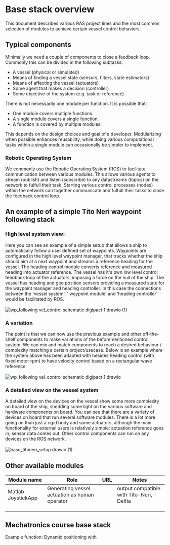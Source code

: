 # Base stack overview
This document describes various RAS project lines and the most common selection of modules to achieve certain vessel control behaviors. 

## Typical components
Minimally we need a couple of components to close a feedback loop. Commonly this can be divided in the following subtasks:
- A vessel (physical or simulated)
- Means of finding a vessel state (sensors, filters, state estimators)
- Means of affecting the vessel (actuators)
- Some agent that makes a decision (controller)
- Some objective of the system (e.g. task or reference)

There is not necessarily one module per function. It is possible that:
- One module covers multiple functions.
- A single module covers a single function.
- A function is covered by multiple modules.


This depends on the design choices and goal of a developer. Modularizing when possible enhances reusability, while doing various computational tasks within a single module can occasionally be simpler to implement.

### Robotic Operating System
We commonly use the Robotic Operating System (ROS) to facilitate communication between various modules. This allows various agents to stream (publish) and listen (subscribe) to any datastreams (topics) on the network to fulfull their task. Starting various control processes (nodes) within the network can together communicate and fulfull their tasks to close the feedback control loop. 

## An example of a simple Tito Neri waypoint following stack
### High level system view:
Here you can see an example of a simple setup that allows a ship to automatically follow a user defined set of waypoints. Waypoints are configured in the high level waypoint manager, that tracks whether the ship should aim at a next waypoint and streams a reference heading for the vessel. The heading control module converts reference and measured heading into actuator reference. The vessel has it's own low level control feedback loop of the actuators, imposing a force on the hull of the ship. The vessel has heading and geo position sensors providing a measured state for the waypoint manager and heading controller. 
In this case the connections between the 'vessel system', ' waypoint module' and 'heading controller' would be facilitated by ROS. <br> <br>
![wp_following vel_control schematic digipact 1 drawio (1)](https://user-images.githubusercontent.com/5917472/226966655-45b8debe-33da-4ca1-979a-b35bf5596c4a.svg)


### A variation
The point is that we can now use the previous example and other off-the-shelf components to make variations of the beforementioned control system. We can mix and match components to reach a desired behaviour / complexity matching a certain project/usecase. Below is an example where the system above has been adapted with besides heading control (with fixed motor rpm) to have velocity control based on a rectangular wave reference. <br> <br>
![wp_following vel_control schematic digipact 1 drawio](https://user-images.githubusercontent.com/5917472/226966073-ab6abd19-5175-4e65-82a9-91f2a4782680.svg)


### A detailed view on the vessel system
A detailed view on the devices on the vessel show some more complexity on board of the ship, shedding some light on the various software and hardware components on board. You can see that there are a variety of devices on board that run several software modules. There is a lot more going on than just a rigid body and some actuators, although the main functionality for external users is relatively simple: actuation reference goes in, sensor data comes out. Other control components can run on any devices on the ROS network. <br> <br>
![base_titoneri_setup drawio (1)](https://user-images.githubusercontent.com/5917472/225702533-7e9da585-7c21-45fe-a4b3-fe410db8400e.png)

## Other available modules

| Module name | Role | URL | Notes |
|-------------|------|-----|-------------------------|
| Matlab JoystickApp| Generating vessel actuation as human operator  |     |output compatible with Tito-Neri, Delfia |
|             |      |     |  |
|             |      |     |  |
|             |      |     |  |


## Mechatronics course base stack
Example function: Dynamic positioning with 
